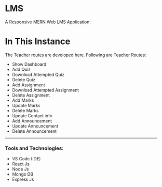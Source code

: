 # LMS
A Responsive MERN Web LMS Application:

# In This Instance
The Teacher routes are developed here.
Following are Teacher Routes:

- Show Dashboard
- Add Quiz
- Download Attempted Quiz
- Delete Quiz
- Add Assignment
- Download Attempted Assignment
- Delete Assignment
- Add Marks
- Update Marks
- Delete Marks
- Update Contact info
- Add Announcement
- Update Announcement
- Delete Announcement

---


<h3>Tools and Technologies:</h3>

<ul>
  <li>VS Code (IDE)</li>
  <li>React Js</li>
  <li>Node Js</li>
  <li>Mongo DB</li>
  <li>Express Js</li>
</ul>


